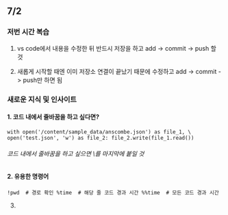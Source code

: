 ## 7/2 

### 저번 시간 복습
1. vs code에서 내용을 수정한 뒤 반드시 저장을 하고 add -> commit -> push 할 것

2. 새롭게 시작할 때엔 이미 저장소 연결이 끝났기 때문에 수정하고 add -> commit -> push만 하면 됨

### 새로운 지식 및 인사이트
#### 1. 코드 내에서 줄바꿈을 하고 싶다면?

`with open('/content/sample_data/anscombe.json') as file_1, \
     open('test.json', 'w') as file_2:
      file_2.write(file_1.read())
      `
###### 코드 내에서 줄바꿈을 하고 싶으면 \를 마지막에 붙일 것 


#### 2. 유용한 명령어

`!pwd  # 경로 확인
%time  # 해당 줄 코드 경과 시간
%%time  # 모든 코드 경과 시간
`

3. 